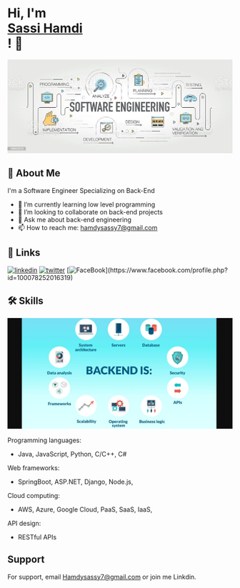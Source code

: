 # Hi, I'm <div class="badge-base LI-profile-badge" data-locale="en_US" data-size="medium" data-theme="light" data-type="VERTICAL" data-vanity="sassi-hamdi" data-version="v1"><a class="badge-base__link LI-simple-link" href="https://tn.linkedin.com/in/sassi-hamdi?trk=profile-badge">Sassi Hamdi</a></div>! 👋 

![banner](istockphoto-636526232-1024x1024.jpg)



## 🚀 About Me
I'm a Software Engineer Specializing on Back-End

 
- 🌱 I’m currently learning low level programming
- 👯 I’m looking to collaborate on back-end projects
- 💬 Ask me about back-end engineering
- 📫 How to reach me: hamdysassy7@gmail.com


## 🔗 Links

[![linkedin](https://img.shields.io/badge/linkedin-0A66C2?style=for-the-badge&logo=linkedin&logoColor=white)](https://www.linkedin.com/in/sassi-hamdi/)
[![twitter](https://img.shields.io/badge/twitter-1DA1F2?style=for-the-badge&logo=twitter&logoColor=white)](https://twitter.com/Hamdy077)
[![FaceBook](https://img.shields.io/badge/facebook-000?)](https://www.facebook.com/profile.php?id=100078252016319)


## 🛠 Skills
![banner](73f89c114b442fcae610e199c938c807.jpeg)

Programming languages:
+ Java, JavaScript, Python, C/C++, C#

Web frameworks:
+ SpringBoot, ASP.NET, Django, Node.js,

Cloud computing:
+ AWS, Azure, Google Cloud, PaaS, SaaS, IaaS,

API design:
 + RESTful APIs

## Support

For support, email Hamdysassy7@gmail.com or join me Linkdin.


              
